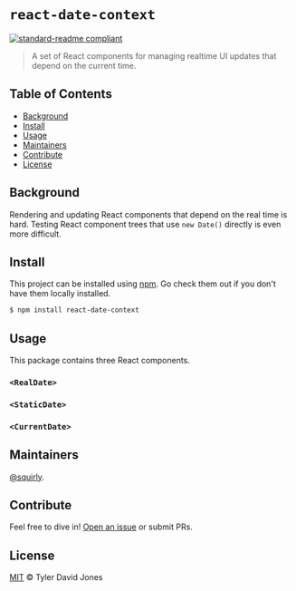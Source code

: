 # `react-date-context`

[![standard-readme compliant](https://img.shields.io/badge/readme%20style-standard-brightgreen.svg?style=flat-square)](https://github.com/RichardLitt/standard-readme)

> A set of React components for managing realtime UI updates that depend on the
> current time.

## Table of Contents

*   [Background](#background)
*   [Install](#install)
*   [Usage](#usage)
*   [Maintainers](#maintainers)
*   [Contribute](#contribute)
*   [License](#license)

## Background

Rendering and updating React components that depend on the real time is hard. 
Testing React component trees that use `new Date()` directly is even more
difficult.

## Install

This project can be installed using [npm](https://npmjs.com). Go check them out
if you don't have them locally installed.

```sh
$ npm install react-date-context
```

## Usage

This package contains three React components.

### `<RealDate>`

### `<StaticDate>`

### `<CurrentDate>`

## Maintainers

[@squirly](https://github.com/squirly).

## Contribute

Feel free to dive in!
[Open an issue](https://github.com/RichardLitt/standard-readme/issues/new) or
submit PRs.

## License

[MIT](LICENSE) © Tyler David Jones
